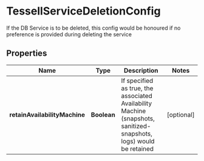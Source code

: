 

# TessellServiceDeletionConfig

If the DB Service is to be deleted, this config would be honoured if no preference is provided during deleting the service

## Properties

Name | Type | Description | Notes
------------ | ------------- | ------------- | -------------
**retainAvailabilityMachine** | **Boolean** | If specified as true, the associated Availability Machine (snapshots, sanitized-snapshots, logs) would be retained |  [optional]



